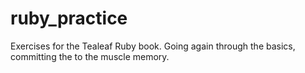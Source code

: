 # ruby_practice #
Exercises for the Tealeaf Ruby book.
Going again through the basics, committing the to the muscle memory.
